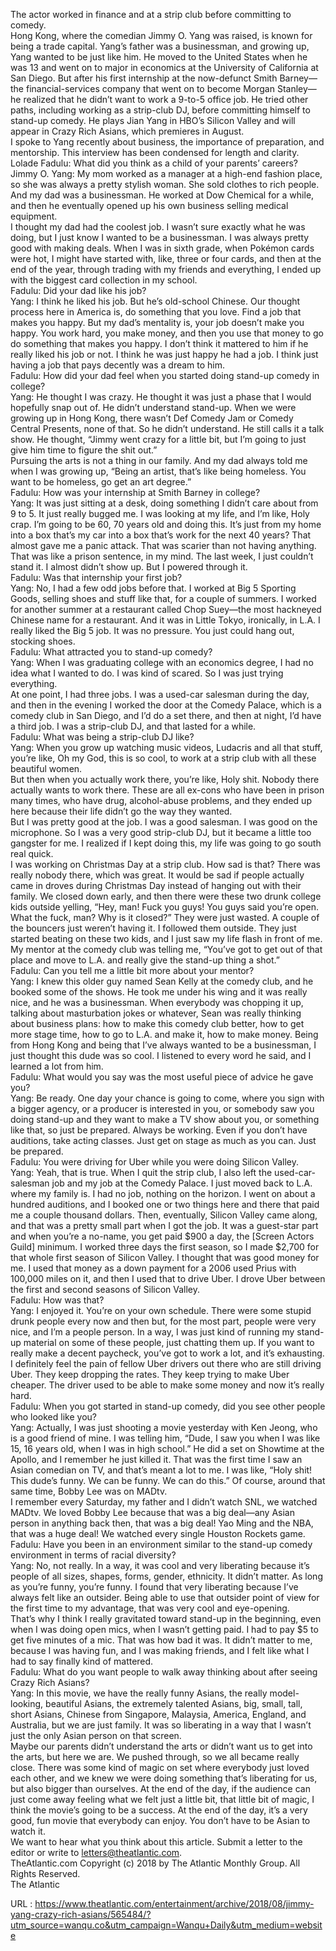   The actor worked in finance and at a strip club before committing to comedy.  
    Hong Kong, where the comedian Jimmy O. Yang was raised, is known for being a trade capital. Yang’s father was a businessman, and growing up, Yang wanted to be just like him. He moved to the United States when he was 13 and went on to major in economics at the University of California at San Diego. But after his first internship at the now-defunct Smith Barney—the financial-services company that went on to become Morgan Stanley—he realized that he didn’t want to work a 9-to-5 office job. He tried other paths, including working as a strip-club DJ, before committing himself to stand-up comedy. He plays Jian Yang in HBO’s Silicon Valley and will appear in Crazy Rich Asians, which premieres in August.  
    I spoke to Yang recently about business, the importance of preparation, and mentorship. This interview has been condensed for length and clarity.   
    Lolade Fadulu: What did you think as a child of your parents’ careers?  
    Jimmy O. Yang: My mom worked as a manager at a high-end fashion place, so she was always a pretty stylish woman. She sold clothes to rich people. And my dad was a businessman. He worked at Dow Chemical for a while, and then he eventually opened up his own business selling medical equipment.  
    I thought my dad had the coolest job. I wasn’t sure exactly what he was doing, but I just know I wanted to be a businessman. I was always pretty good with making deals. When I was in sixth grade, when Pokémon cards were hot, I might have started with, like, three or four cards, and then at the end of the year, through trading with my friends and everything, I ended up with the biggest card collection in my school.  
    Fadulu: Did your dad like his job?  
    Yang: I think he liked his job. But he’s old-school Chinese. Our thought process here in America is, do something that you love. Find a job that makes you happy. But my dad’s mentality is, your job doesn’t make you happy. You work hard, you make money, and then you use that money to go do something that makes you happy. I don’t think it mattered to him if he really liked his job or not. I think he was just happy he had a job. I think just having a job that pays decently was a dream to him.  
    Fadulu: How did your dad feel when you started doing stand-up comedy in college?  
    Yang: He thought I was crazy. He thought it was just a phase that I would hopefully snap out of. He didn’t understand stand-up. When we were growing up in Hong Kong, there wasn’t Def Comedy Jam or Comedy Central Presents, none of that. So he didn’t understand. He still calls it a talk show. He thought, “Jimmy went crazy for a little bit, but I’m going to just give him time to figure the shit out.”  
    Pursuing the arts is not a thing in our family. And my dad always told me when I was growing up, “Being an artist, that’s like being homeless. You want to be homeless, go get an art degree.”  
    Fadulu: How was your internship at Smith Barney in college?  
    Yang: It was just sitting at a desk, doing something I didn’t care about from 9 to 5. It just really bugged me. I was looking at my life, and I’m like, Holy crap. I’m going to be 60, 70 years old and doing this. It’s just from my home into a box that’s my car into a box that’s work for the next 40 years? That almost gave me a panic attack. That was scarier than not having anything. That was like a prison sentence, in my mind. The last week, I just couldn’t stand it. I almost didn’t show up. But I powered through it.  
    Fadulu: Was that internship your first job?  
    Yang: No, I had a few odd jobs before that. I worked at Big 5 Sporting Goods, selling shoes and stuff like that, for a couple of summers. I worked for another summer at a restaurant called Chop Suey—the most hackneyed Chinese name for a restaurant. And it was in Little Tokyo, ironically, in L.A. I really liked the Big 5 job. It was no pressure. You just could hang out, stocking shoes.  
    Fadulu: What attracted you to stand-up comedy?  
    Yang: When I was graduating college with an economics degree, I had no idea what I wanted to do. I was kind of scared. So I was just trying everything.  
    At one point, I had three jobs. I was a used-car salesman during the day, and then in the evening I worked the door at the Comedy Palace, which is a comedy club in San Diego, and I’d do a set there, and then at night, I’d have a third job. I was a strip-club DJ, and that lasted for a while.  
    Fadulu: What was being a strip-club DJ like?  
    Yang: When you grow up watching music videos, Ludacris and all that stuff, you’re like, Oh my God, this is so cool, to work at a strip club with all these beautiful women.  
    But then when you actually work there, you’re like, Holy shit. Nobody there actually wants to work there. These are all ex-cons who have been in prison many times, who have drug, alcohol-abuse problems, and they ended up here because their life didn’t go the way they wanted.  
    But I was pretty good at the job. I was a good salesman. I was good on the microphone. So I was a very good strip-club DJ, but it became a little too gangster for me. I realized if I kept doing this, my life was going to go south real quick.  
    I was working on Christmas Day at a strip club. How sad is that? There was really nobody there, which was great. It would be sad if people actually came in droves during Christmas Day instead of hanging out with their family. We closed down early, and then there were these two drunk college kids outside yelling, “Hey, man! Fuck you guys! You guys said you’re open. What the fuck, man? Why is it closed?” They were just wasted. A couple of the bouncers just weren’t having it. I followed them outside. They just started beating on these two kids, and I just saw my life flash in front of me.  
    My mentor at the comedy club was telling me, “You’ve got to get out of that place and move to L.A. and really give the stand-up thing a shot.”  
    Fadulu: Can you tell me a little bit more about your mentor?  
    Yang: I knew this older guy named Sean Kelly at the comedy club, and he booked some of the shows. He took me under his wing and it was really nice, and he was a businessman. When everybody was chopping it up, talking about masturbation jokes or whatever, Sean was really thinking about business plans: how to make this comedy club better, how to get more stage time, how to go to L.A. and make it, how to make money. Being from Hong Kong and being that I’ve always wanted to be a businessman, I just thought this dude was so cool. I listened to every word he said, and I learned a lot from him.  
    Fadulu: What would you say was the most useful piece of advice he gave you?  
    Yang: Be ready. One day your chance is going to come, where you sign with a bigger agency, or a producer is interested in you, or somebody saw you doing stand-up and they want to make a TV show about you, or something like that, so just be prepared. Always be working. Even if you don’t have auditions, take acting classes. Just get on stage as much as you can. Just be prepared.  
    Fadulu: You were driving for Uber while you were doing Silicon Valley.  
    Yang: Yeah, that is true. When I quit the strip club, I also left the used-car-salesman job and my job at the Comedy Palace. I just moved back to L.A. where my family is. I had no job, nothing on the horizon. I went on about a hundred auditions, and I booked one or two things here and there that paid me a couple thousand dollars. Then, eventually, Silicon Valley came along, and that was a pretty small part when I got the job. It was a guest-star part and when you’re a no-name, you get paid $900 a day, the [Screen Actors Guild] minimum. I worked three days the first season, so I made $2,700 for that whole first season of Silicon Valley. I thought that was good money for me. I used that money as a down payment for a 2006 used Prius with 100,000 miles on it, and then I used that to drive Uber. I drove Uber between the first and second seasons of Silicon Valley.  
    Fadulu: How was that?  
    Yang: I enjoyed it. You’re on your own schedule. There were some stupid drunk people every now and then but, for the most part, people were very nice, and I’m a people person. In a way, I was just kind of running my stand-up material on some of these people, just chatting them up. If you want to really make a decent paycheck, you’ve got to work a lot, and it’s exhausting. I definitely feel the pain of fellow Uber drivers out there who are still driving Uber. They keep dropping the rates. They keep trying to make Uber cheaper. The driver used to be able to make some money and now it’s really hard.  
    Fadulu: When you got started in stand-up comedy, did you see other people who looked like you?  
    Yang: Actually, I was just shooting a movie yesterday with Ken Jeong, who is a good friend of mine. I was telling him, “Dude, I saw you when I was like 15, 16 years old, when I was in high school.” He did a set on Showtime at the Apollo, and I remember he just killed it. That was the first time I saw an Asian comedian on TV, and that’s meant a lot to me. I was like, “Holy shit! This dude’s funny. We can be funny. We can do this.” Of course, around that same time, Bobby Lee was on MADtv.  
    I remember every Saturday, my father and I didn’t watch SNL, we watched MADtv. We loved Bobby Lee because that was a big deal—any Asian person in anything back then, that was a big deal! Yao Ming and the NBA, that was a huge deal! We watched every single Houston Rockets game.  
    Fadulu: Have you been in an environment similar to the stand-up comedy environment in terms of racial diversity?  
    Yang: No, not really. In a way, it was cool and very liberating because it’s people of all sizes, shapes, forms, gender, ethnicity. It didn’t matter. As long as you’re funny, you’re funny. I found that very liberating because I’ve always felt like an outsider. Being able to use that outsider point of view for the first time to my advantage, that was very cool and eye-opening.  
    That’s why I think I really gravitated toward stand-up in the beginning, even when I was doing open mics, when I wasn’t getting paid. I had to pay $5 to get five minutes of a mic. That was how bad it was. It didn’t matter to me, because I was having fun, and I was making friends, and I felt like what I had to say finally kind of mattered.  
    Fadulu: What do you want people to walk away thinking about after seeing Crazy Rich Asians?  
    Yang: In this movie, we have the really funny Asians, the really model-looking, beautiful Asians, the extremely talented Asians, big, small, tall, short Asians, Chinese from Singapore, Malaysia, America, England, and Australia, but we are just family. It was so liberating in a way that I wasn’t just the only Asian person on that screen.  
    Maybe our parents didn’t understand the arts or didn’t want us to get into the arts, but here we are. We pushed through, so we all became really close. There was some kind of magic on set where everybody just loved each other, and we knew we were doing something that’s liberating for us, but also bigger than ourselves. At the end of the day, if the audience can just come away feeling what we felt just a little bit, that little bit of magic, I think the movie’s going to be a success. At the end of the day, it’s a very good, fun movie that everybody can enjoy. You don’t have to be Asian to watch it.  
    We want to hear what you think about this article. Submit a letter to the editor or write to letters@theatlantic.com.  
    TheAtlantic.com Copyright (c) 2018 by The Atlantic Monthly Group. All Rights Reserved.  
    The Atlantic   
    
  URL : https://www.theatlantic.com/entertainment/archive/2018/08/jimmy-yang-crazy-rich-asians/565484/?utm_source=wanqu.co&utm_campaign=Wanqu+Daily&utm_medium=website
